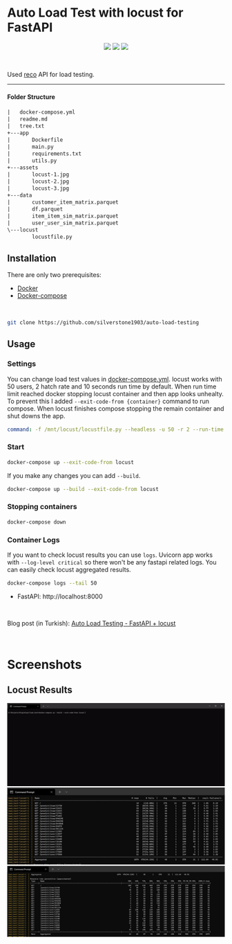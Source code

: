 # Auto Load Test with locust for FastAPI

<p style="text-align:center">
<img src="https://fastapi.tiangolo.com/img/logo-margin/logo-teal.png" width="200" > 
<img src="https://miro.medium.com/max/942/1*FuZYvfMNbe1p44XrqNGGdA.png" width="300">
<img src="https://devnot.com/wp-content/uploads/2017/09/docker-compose.jpg" width="200" >

</p>
<br>

Used [reco](https://github.com/silverstone1903/reco-model-monitoring) API for load testing. 

---

#### Folder Structure
```
|   docker-compose.yml
|   readme.md
|   tree.txt
+---app
|       Dockerfile
|       main.py
|       requirements.txt
|       utils.py
+---assets
|       locust-1.jpg
|       locust-2.jpg
|       locust-3.jpg
+---data
|       customer_item_matrix.parquet
|       df.parquet
|       item_item_sim_matrix.parquet
|       user_user_sim_matrix.parquet
\---locust
        locustfile.py

```


## Installation

There are only two prerequisites:

* [Docker](https://docs.docker.com/get-docker/)
* [Docker-compose](https://docs.docker.com/compose/install/)

<br>

``` bash
git clone https://github.com/silverstone1903/auto-load-testing
```

## Usage
### Settings
You can change load test values in [docker-compose.yml](https://github.com/silverstone1903/auto-load-testing/blob/master/docker-compose.yml#L10=). locust works with 50 users, 2 hatch rate and 10 seconds run time by default. When run time limit reached docker stopping locust container and then app looks unhealty. To prevent this I added `--exit-code-from {container}` command to run compose. When locust finishes compose stopping the remain container and shut downs the app.

```yaml
command: -f /mnt/locust/locustfile.py --headless -u 50 -r 2 --run-time 10s --host http://fastapi:8000
```


### Start 

``` bash
docker-compose up --exit-code-from locust
```

If you make any changes you can add `--build`. 

```bash
docker-compose up --build --exit-code-from locust
``` 

### Stopping containers

```bash
docker-compose down 
```

### Container Logs
If you want to check locust results you can use `logs`. Uvicorn app works with  `--log-level critical` so there won't be any fastapi related logs. You can easily check locust aggregated results.

```bash
docker-compose logs --tail 50
```

* FastAPI: http://localhost:8000

<br>

Blog post (in Turkish): [Auto Load Testing - FastAPI + locust](https://silverstone1903.github.io//posts/2022/04/auto-load-testing/)

<br>

# Screenshots
## Locust Results
<p align="center">
  <img src="assets/locust-gif.gif" >
  <img src="assets/locust-1.JPG" > 
  <img src="assets/locust-2.JPG" >
  <!-- <img src="assets/locust-3.jpg" > -->
</p>


